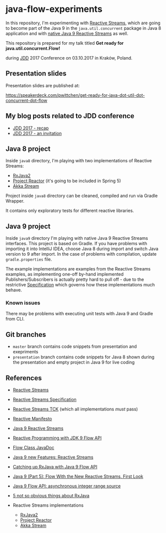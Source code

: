 # java-flow-experiments
In this repository, I'm experimenting with [Reactive Streams](http://www.reactive-streams.org), which are going to become part of the Java 9 in the `java.util.concurrent` package in Java 8 application and with [native Java 9 Reactive Streams](http://download.java.net/java/jdk9/docs/api/java/util/concurrent/Flow.html) as well.

This repository is prepared for my talk titled **Get ready for java.util.concurrent.Flow!** 

during [JDD](http://jdd.org.pl) 2017 Conference on 03.10.2017 in Kraków, Poland.

Presentation slides
-------------------

Presentation slides are published at:

https://speakerdeck.com/pwittchen/get-ready-for-java-dot-util-dot-concurrent-dot-flow

My blog posts related to JDD conference
------------------------------------
- [JDD 2017 - recap](http://blog.wittchen.biz.pl/jdd-2017-recap/)
- [JDD 2017 - an invitation](http://blog.wittchen.biz.pl/jdd-2017-get-ready-for-java-util-concurrent-flow/)

Java 8 project
--------------

Inside `java8` directory, I'm playing with two implementations of Reactive Streams:
- [RxJava2](https://github.com/ReactiveX/RxJava)
- [Project Reactor](https://projectreactor.io/) (it's going to be included in Spring 5)
- [Akka Stream](https://github.com/akka/akka/tree/master/akka-stream)

Project inside `java8` directory can be cleaned, compiled and run via Gradle Wrapper.

It contains only exploratory tests for different reactive libraries.

Java 9 project
--------------

Inside `java9` directory I'm playing with native Java 9 Reactive Streams interfaces. This project is based on Gradle. If you have problems with importing it into IntelliJ IDEA, choose Java 8 during import and switch Java version to 9 after import. In the case of problems with compilation, update `gradle.properties` file. 

The example implementations are examples from the Reactive Streams examples, as implementing one-off by-hand implemented Publishers/Subscribers is actually pretty hard to pull off - due to the restrictive [Specification](https://github.com/reactive-streams/reactive-streams-jvm) which governs how these implementations much behave.

### Known issues

There may be problems with executing unit tests with Java 9 and Gradle from CLI.

Git branches
------------
- `master` branch contains code snippets from presentation and exepriments
- `presentation` branch contains code snippets for Java 8 shown during the presentation and empty project in Java 9 for live coding

References
----------
- [Reactive Streams](http://www.reactive-streams.org/)
- [Reactive Streams Specification](https://github.com/reactive-streams/reactive-streams-jvm)
- [Reactive Streams TCK](https://github.com/reactive-streams/reactive-streams-jvm/tree/master/tck) (which all implementations *must* pass)

- [Reactive Manifesto](https://www.reactivemanifesto.org/)
- [Java 9 Reactive Streams](http://www.baeldung.com/java-9-reactive-streams)
- [Reactive Programming with JDK 9 Flow API](https://community.oracle.com/docs/DOC-1006738)
- [Flow Class JavaDoc](http://gee.cs.oswego.edu/dl/jsr166/dist/docs/java/util/concurrent/Flow.html)
- [Java 9 new Features: Reactive Streams](https://aboullaite.me/java-9-new-features-reactive-streams/)
- [Catching up RxJava with Java 9 Flow API](https://medium.com/@teachpendant/catching-up-rxjava-with-java-9-flow-api-b2e19ec40270)
- [Java 9 (Part 5): Flow With the New Reactive Streams, First Look](https://dzone.com/articles/java-9-tutorial-flow-with-the-new-reactive-streams)
- [Java 9 Flow API: asynchronous integer range source](http://akarnokd.blogspot.com/2017/03/java-9-flow-api-asynchronous-integer.html)
- [5 not so obvious things about RxJava](https://medium.com/@jagsaund/5-not-so-obvious-things-about-rxjava-c388bd19efbc)
- Reactive Streams implementations
  - [RxJava2](https://github.com/ReactiveX/RxJava)
  - [Project Reactor](https://projectreactor.io/)
  - [Akka Stream](https://github.com/akka/akka/tree/master/akka-stream)
